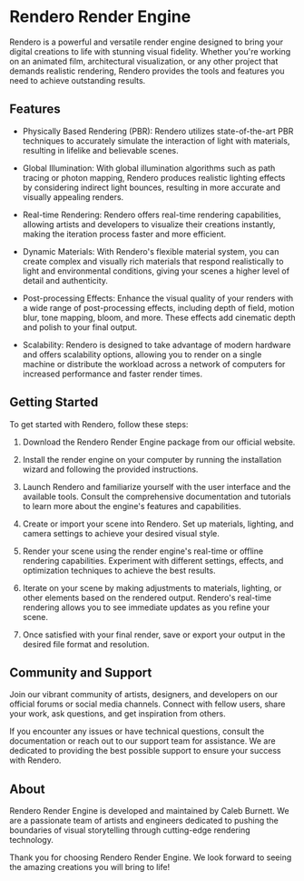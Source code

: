 # Rendero Render Engine

Rendero is a powerful and versatile render engine designed to bring your digital creations to life with stunning visual fidelity. Whether you're working on an animated film, architectural visualization, or any other project that demands realistic rendering, Rendero provides the tools and features you need to achieve outstanding results.

## Features

- Physically Based Rendering (PBR): Rendero utilizes state-of-the-art PBR techniques to accurately simulate the interaction of light with materials, resulting in lifelike and believable scenes.

- Global Illumination: With global illumination algorithms such as path tracing or photon mapping, Rendero produces realistic lighting effects by considering indirect light bounces, resulting in more accurate and visually appealing renders.

- Real-time Rendering: Rendero offers real-time rendering capabilities, allowing artists and developers to visualize their creations instantly, making the iteration process faster and more efficient.

- Dynamic Materials: With Rendero's flexible material system, you can create complex and visually rich materials that respond realistically to light and environmental conditions, giving your scenes a higher level of detail and authenticity.

- Post-processing Effects: Enhance the visual quality of your renders with a wide range of post-processing effects, including depth of field, motion blur, tone mapping, bloom, and more. These effects add cinematic depth and polish to your final output.

- Scalability: Rendero is designed to take advantage of modern hardware and offers scalability options, allowing you to render on a single machine or distribute the workload across a network of computers for increased performance and faster render times.

## Getting Started

To get started with Rendero, follow these steps:

1. Download the Rendero Render Engine package from our official website.

2. Install the render engine on your computer by running the installation wizard and following the provided instructions.

3. Launch Rendero and familiarize yourself with the user interface and the available tools. Consult the comprehensive documentation and tutorials to learn more about the engine's features and capabilities.

4. Create or import your scene into Rendero. Set up materials, lighting, and camera settings to achieve your desired visual style.

5. Render your scene using the render engine's real-time or offline rendering capabilities. Experiment with different settings, effects, and optimization techniques to achieve the best results.

6. Iterate on your scene by making adjustments to materials, lighting, or other elements based on the rendered output. Rendero's real-time rendering allows you to see immediate updates as you refine your scene.

7. Once satisfied with your final render, save or export your output in the desired file format and resolution.

## Community and Support

Join our vibrant community of artists, designers, and developers on our official forums or social media channels. Connect with fellow users, share your work, ask questions, and get inspiration from others.

If you encounter any issues or have technical questions, consult the documentation or reach out to our support team for assistance. We are dedicated to providing the best possible support to ensure your success with Rendero.

## About

Rendero Render Engine is developed and maintained by Caleb Burnett. We are a passionate team of artists and engineers dedicated to pushing the boundaries of visual storytelling through cutting-edge rendering technology.

Thank you for choosing Rendero Render Engine. We look forward to seeing the amazing creations you will bring to life!
